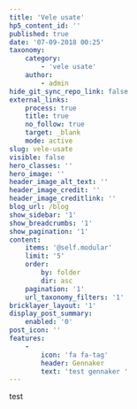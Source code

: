 ```yaml
---
title: 'Vele usate'
hp5_content_id: ''
published: true
date: '07-09-2018 00:25'
taxonomy:
    category:
        - 'vele usate'
    author:
        - admin
hide_git_sync_repo_link: false
external_links:
    process: true
    title: true
    no_follow: true
    target: _blank
    mode: active
slug: vele-usate
visible: false
hero_classes: ''
hero_image: ''
header_image_alt_text: ''
header_image_credit: ''
header_image_creditlink: ''
blog_url: /blog
show_sidebar: '1'
show_breadcrumbs: '1'
show_pagination: '1'
content:
    items: '@self.modular'
    limit: '5'
    order:
        by: folder
        dir: asc
    pagination: '1'
    url_taxonomy_filters: '1'
bricklayer_layout: '1'
display_post_summary:
    enabled: '0'
post_icon: ''
features:
    -
        icon: 'fa fa-tag'
        header: Gennaker
        text: 'test gennaker '
---
```


test